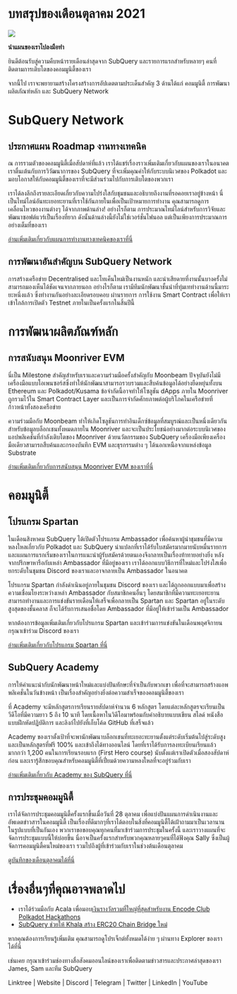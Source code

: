 # บทสรุปของเดือนตุลาคม 2021

![](https://miro.medium.com/max/1400/1*Yf3LOc6onAZ-XRQLPyxAmQ.png)

**นำแผนของเราไปลงมือทำ**

ยินดีต้อนรับสู่ความคืบหน้ารายเดือนล่าสุดจาก SubQuery และรายการแรกสำหรับหลายๆ คนที่ติดตามการเติบโตของคอมมูนิตี้ของเรา

จากนี้ไป เราจะพยายามสร้างโครงสร้างการอัปเดตตามประเด็นสำคัญ 3 ด้านได้แก่ คอมมูนิตี้ การพัฒนาผลิตภัณฑ์หลัก และ SubQuery Network

# SubQuery Network

## ประกาศแผน Roadmap งานทางเทคนิค

ณ การรวมตัวของคอมมูนิตี้เมื่อสัปดาห์ที่แล้ว เราได้แชร์เรื่องราวเพิ่มเติมเกี่ยวกับแผนของเราในอนาคต เราตื่นเต้นกับการวิวัฒนาการของ SubQuery ที่จะเพิ่มคุณค่าให้กับระบบนิเวศของ Polkadot และมอบโอกาสให้กับคอมมูนิตี้ของเราที่จะมีส่วนร่วมไปกับการเติบโตของพวกเรา

เราได้ลงลึกถึงรายละเอียดเกี่ยวกับความโปร่งใสกับชุมชนและอธิบายถึงงานที่รอคอยเราอยู่ข้างหน้า นี่เป็นไทม์ไลน์อันทะเยอทะยานที่เราใช้กันภายในเพื่อเป็นเป้าหมายการทำงาน คุณสามารถดูการเคลื่อนไหวของงานต่างๆ ได้จากภาพด้านล่าง! อย่างไรก็ตาม การประมาณไทม์ไลน์สำหรับการวิจัยและพัฒนาซอฟต์แวร์เป็นเรื่องที่ยาก ดังนั้นด้านล่างนี้ยังไม่ใช่เวอร์ชั่นไฟนอล แต่เป็นเพียงการประมาณการอย่างเต็มที่ของเรา

[อ่านเพิ่มเติมเกี่ยวกับแผนการทำงานทางเทคนิคของเราที่นี่](https://subquery.medium.com/subquery-releases-technical-roadmap-2a3a383c49b)

## การพัฒนาอันสำคัญบน SubQuery Network

การสร้างเครือข่าย Decentralised และโทเค็นใหม่เป็นงานหนัก และน่าเสียดายที่งานนั้นบางครั้งไม่สามารถมองเห็นได้ชัดเจนจากภายนอก อย่างไรก็ตาม เรามีทีมนักพัฒนาชั้นนำที่ทุ่มเททำงานด้านนี้มาระยะหนึ่งแล้ว ซึ่งทำงานกันอย่างละเอียดรอบคอบ ผ่านรายการ การใช้งาน Smart Contract เพื่อให้เราเข้าใกล้การเปิดตัว Testnet ภายในเป็นครั้งแรกในสิ้นปีนี้

# การพัฒนาผลิตภัณฑ์หลัก

## การสนับสนุน Moonriver EVM

นี่เป็น Milestone สำคัญสำหรับเราและความร่วมมือครั้งสำคัญกับ Moonbeam ปัจจุบันยังไม่มีเครื่องมือแบบโอเพนซอร์สซึ่งทำให้นักพัฒนาสามารถรวบรวมและสืบค้นข้อมูลได้อย่างยืดหยุ่นทั้งบน Ethereum และ Polkadot/Kusama ข้อจำกัดนี้อาจทำให้โซลูชัน dApps ภายใน Moonriver ถูกรวมไว้ใน Smart Contract Layer และเป็นการจำกัดศักยภาพต่อผู้บริโภคในเครือข่ายที่ก้าวหน้าทั้งสองเครือข่าย

ความร่วมมือกับ Moonbeam ทำให้เกิดโซลูชันการทำอินเด็กซ์ข้อมูลที่สมบูรณ์และเป็นหนึ่งเดียวกันสำหรับข้อมูลบล็อกเชนทั้งหมดภายใน Moonriver และจะเป็นประโยชน์อย่างมากต่อระบบนิเวศของแอปพลิเคชันที่กำลังเติบโตของ Moonriver ด้วยนวัตกรรมของ SubQuery เครื่องมือเพียงเครื่องมือเดียวสามารถสืบค้นและกรองบันทึก EVM และธุรกรรมต่าง ๆ ได้นอกเหนือจากแหล่งข้อมูล Substrate

[อ่านเพิ่มเติมเกี่ยวกับการสนับสนุน Moonriver EVM ของเราที่นี่](https://subquery.medium.com/subquery-adds-ethereum-virtual-machine-evm-functionality-in-integration-with-moonbeam-and-ddbcdf0fd8ff)

# คอมมูนิตี้

## โปรแกรม Spartan

ในเดือนสิงหาคม SubQuery ได้เปิดตัวโปรแกรม Ambassador เพื่อค้นหาผู้นำชุมชนที่มีความหลงใหลเกี่ยวกับ Polkadot และ SubQuery น่าแปลกที่เราได้รับใบสมัครมากมายนับหมื่นรายการ และแผนการแรกเริ่มของเราในการแนะนำผู้รับสมัครด้วยตนเองจึงกลายเป็นเรื่องท้าทายอย่างยิ่ง หลังจากปรึกษาหารือกับเหล่า Ambassador ที่มีอยู่ของเรา เราได้ออกแบบวิธีการที่ใหม่และโปร่งใสเพื่อยกระดับในชุมชน Discord ของเราและอาจกลายเป็น Ambassador ในอนาคต

โปรแกรม Spartan กำลังดำเนินอยู่ภายในชุมชน Discord ของเรา และได้ถูกออกแบบมาเพื่อสร้างความเชื่อมโยงระหว่างเหล่า Ambassador กับสมาชิกคนอื่นๆ โดยสมาชิกที่มีความทะเยอทะยานสามารถทำงานและการแข่งขันรายเดือนให้เสร็จเพื่อกลายเป็น Spartan และ Spartan อยู่ในระดับสูงสุดของชั้นคลาส ก็จะได้รับการเสนอชื่อโดย Ambassador ที่มีอยู่ให้เข้าร่วมเป็น Ambassador

หากต้องการข้อมูลเพิ่มเติมเกี่ยวกับโปรแกรม Spartan และเข้าร่วมการแข่งขันในเดือนพฤศจิกายน กรุณาเข้าร่วม Discord ของเรา

[อ่านเพิ่มเติมเกี่ยวกับโปรแกรม Spartan ที่นี่](https://subquery.medium.com/subquerys-new-spartan-programme-cf6c13653c6f)

## SubQuery Academy

การให้คำแนะนำกับนักพัฒนาหน้าใหม่และแบ่งปันทักษะที่จำเป็นกับพวกเขา เพื่อที่จะสามารถสร้างแอพพลิเคชั่นในวันข้างหน้า เป็นเรื่องสำคัญอย่างยิ่งต่อความสำเร็จของคอมมูนิตี้ของเรา

ที่ Academy จะมีหลักสูตรการเรียนรายสัปดาห์จำนวน 6 หลักสูตร โดยแต่ละหลักสูตรจะเรียนเป็นวีดีโอที่มีความยาว 5 ถึง 10 นาที โดยเนื้อหาในวิดีโอมาพร้อมกับคำอธิบายแบบเขียน สไลด์ หนังสือแบบฝึกหัดปฏิบัติการ และลิงก์ไปยังที่เก็บโค้ด GitHub ที่เสร็จแล้ว

Academy ของเราตั้งเป้าที่จะพานักพัฒนาบล็อกเชนที่ทะเยอะทะยานตั้งแต่ระดับเริ่มต้นไปสู่ระดับสูง และเป็นหลักสูตรที่ฟรี 100% และเข้าถึงได้ทางออนไลน์ โดยที่เราได้รับการลงทะเบียนเรียนแล้วมากกว่า 1,200 คนในการเรียนรอบแรก (First Hero course) นับตั้งแต่เราเปิดตัวเมื่อสองสัปดาห์ก่อน และเรารู้สึกขอบคุณสำหรับคอมมูนิตี้ที่เปี่ยมด้วยความหลงใหลที่จะอยู่ร่วมกับเรา

[อ่านเพิ่มเติมเกี่ยวกับ Academy ของ SubQuery ที่นี่](https://subquery.medium.com/subquery-launches-the-subquery-academy-9505dc66a01)

## การประชุมคอมมูนิตี้

เราได้จัดการประชุมคอมมูนิตี้ครั้งแรกขึ้นเมื่อวันที่ 28 ตุลาคม เพื่อแบ่งปันแผนการดำเนินงานและอัพเดตข่าวสารในคอมมูนิตี้ เป็นเรื่องที่ดีมากๆที่เราได้ตอบในสิ่งที่คอมมูนิตี้ได้เฝ้าถามมาเป็นเวลานานในรูปแบบที่เป็นกันเอง พวกเราขอขอบคุณทุกคนที่มาเข้าร่วมการประชุมในครั้งนี้ และเราวางแผนที่จะจัดการประชุมแบบนี้ให้บ่อยขึ้น นี่อาจเป็นครั้งแรกสำหรับพวกคุณหลายๆคนที่ได้ฟังคุณ Sally ซึ่งเป็นผู้จัดการคอมมูนิตี้คนใหม่ของเรา รวมไปถึงผู้ที่เข้าร่วมกับเราในช่วงต้นเดือนตุลาคม

[ดูบันทึกของเดือนตุลาคมได้ที่นี่](https://www.crowdcast.io/e/subquery-sessions-october)

# เรื่องอื่นๆที่คุณอาจพลาดไป

-   เราได้ร่วมมือกับ Acala เพื่อมอบ[เงินรางวัลรวมที่ใหญ่ที่สุดสำหรับงาน Encode Club Polkadot Hackathons](https://medium.com/encode-club/polkadot-hack-challenges-7cfeba1a4c0e)
-   [SubQuery ช่วยให้ Khala สร้าง ERC20 Chain Bridge ใหม่](https://subquery.medium.com/subquery-helps-khala-build-their-new-erc20-chain-bridge-c3aa0e1e6a89)

หากคุณต้องการเรียนรู้เพิ่มเติม คุณสามารถดูโปรเจ็กต์ทั้งหมดได้ง่าย ๆ ผ่านทาง Explorer ของเราได้ที่นี่

เช่นเคย กรุณาเข้าร่วมช่องทางสื่อสังคมออนไลน์ของเราเพื่อติดตามข่าวสารและประกาศล่าสุดของเรา James, Sam และทีม SubQuery

Linktree | Website | Discord | Telegram | Twitter | LinkedIn | YouTube
